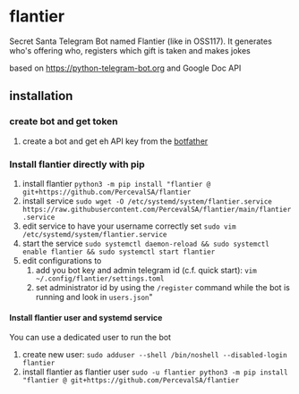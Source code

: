 # flantier
Secret Santa Telegram Bot named Flantier (like in OSS117).
It generates who's offering who, registers which gift is taken and makes jokes

based on https://python-telegram-bot.org and Google Doc API

## installation

### create bot and get token
1. create a bot and get eh API key from the [botfather](https://telegram.me/BotFather)

### Install flantier directly with pip
1. install flantier `python3 -m pip install "flantier @ git+https://github.com/PercevalSA/flantier`
1. install service `sudo wget -O /etc/systemd/system/flantier.service https://raw.githubusercontent.com/PercevalSA/flantier/main/flantier.service`
1. edit service to have your username correctly set `sudo vim /etc/systemd/system/flantier.service`
1. start the service `sudo systemctl daemon-reload && sudo systemctl enable flantier && sudo systemctl start flantier`
1. edit configurations to 
    1. add you bot key and admin telegram id (c.f. quick start): `vim ~/.config/flantier/settings.toml`
    1. set administrator id by using the `/register` command while the bot is running and look in `users.json`"

#### Install flantier user and systemd service
You can use a dedicated user to run the bot
1. create new user: `sudo adduser --shell /bin/noshell --disabled-login flantier`
1. install flantier as flantier user `sudo -u flantier python3 -m pip install "flantier @ git+https://github.com/PercevalSA/flantier`

